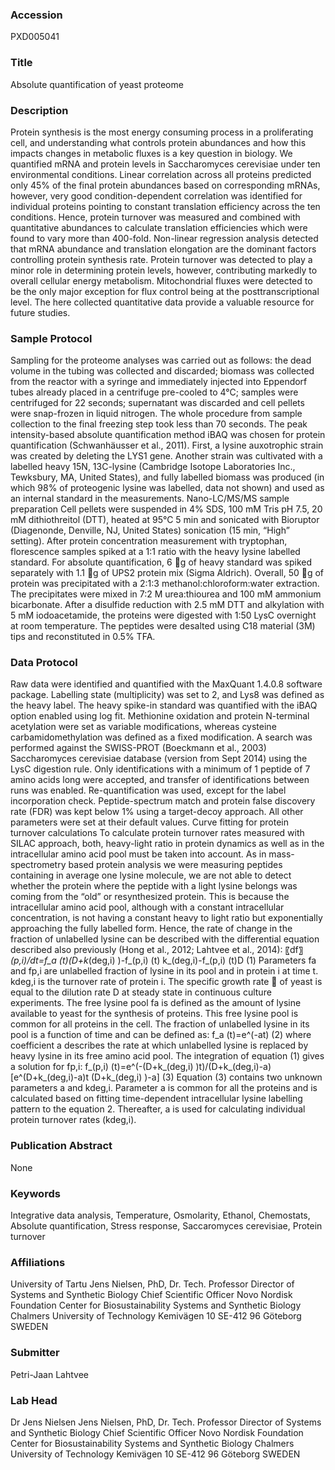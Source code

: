 ### Accession
PXD005041

### Title
Absolute quantification of yeast proteome

### Description
Protein synthesis is the most energy consuming process in a proliferating cell, and understanding what controls protein abundances and how this impacts changes in metabolic fluxes is a key question in biology. We quantified mRNA and protein levels in Saccharomyces cerevisiae under ten environmental conditions. Linear correlation across all proteins predicted only 45% of the final protein abundances based on corresponding mRNAs, however, very good condition-dependent correlation was identified for individual proteins pointing to constant translation efficiency across the ten conditions. Hence, protein turnover was measured and combined with quantitative abundances to calculate translation efficiencies which were found to vary more than 400-fold. Non-linear regression analysis detected that mRNA abundance and translation elongation are the dominant factors controlling protein synthesis rate. Protein turnover was detected to play a minor role in determining protein levels, however, contributing markedly to overall cellular energy metabolism. Mitochondrial fluxes were detected to be the only major exception for flux control being at the posttranscriptional level. The here collected quantitative data provide a valuable resource for future studies.

### Sample Protocol
Sampling for the proteome analyses was carried out as follows: the dead volume in the tubing was collected and discarded; biomass was collected from the reactor with a syringe and immediately injected into Eppendorf tubes already placed in a centrifuge pre-cooled to 4°C; samples were centrifuged for 22 seconds; supernatant was discarded and cell pellets were snap-frozen in liquid nitrogen. The whole procedure from sample collection to the final freezing step took less than 70 seconds. The peak intensity-based absolute quantification method iBAQ was chosen for protein quantification (Schwanhäusser et al., 2011). First, a lysine auxotrophic strain was created by deleting the LYS1 gene. Another strain was cultivated with a labelled heavy 15N, 13C-lysine (Cambridge Isotope Laboratories Inc., Tewksbury, MA, United States), and fully labelled biomass was produced (in which 98% of proteogenic lysine was labelled, data not shown) and used as an internal standard in the measurements.  Nano-LC/MS/MS sample preparation Cell pellets were suspended in 4% SDS, 100 mM Tris pH 7.5, 20 mM dithiothreitol (DTT), heated at 95°C 5 min and sonicated with Bioruptor (Diagenonde, Denville, NJ, United States) sonication (15 min, “High” setting). After protein concentration measurement with tryptophan, florescence samples spiked at a 1:1 ratio with the heavy lysine labelled standard. For absolute quantification, 6 g of heavy standard was spiked separately with 1.1 g of UPS2 protein mix (Sigma Aldrich). Overall, 50 g of protein was precipitated with a 2:1:3 methanol:chloroform:water extraction. The precipitates were mixed in 7:2 M urea:thiourea and 100 mM ammonium bicarbonate. After a disulfide reduction with 2.5 mM DTT and alkylation with 5 mM iodoacetamide, the proteins were digested with 1:50 LysC overnight at room temperature. The peptides were desalted using C18 material (3M) tips and reconstituted in 0.5% TFA.

### Data Protocol
Raw data were identified and quantified with the MaxQuant 1.4.0.8 software package. Labelling state (multiplicity) was set to 2, and Lys8 was defined as the heavy label. The heavy spike-in standard was quantified with the iBAQ option enabled using log fit. Methionine oxidation and protein N-terminal acetylation were set as variable modifications, whereas cysteine carbamidomethylation was defined as a fixed modification. A search was performed against the SWISS-PROT (Boeckmann et al., 2003) Saccharomyces cerevisiae database (version from Sept 2014) using the LysC digestion rule. Only identifications with a minimum of 1 peptide of 7 amino acids long were accepted, and transfer of identifications between runs was enabled. Re-quantification was used, except for the label incorporation check. Peptide-spectrum match and protein false discovery rate (FDR) was kept below 1% using a target-decoy approach. All other parameters were set at their default values.  Curve fitting for protein turnover calculations To calculate protein turnover rates measured with SILAC approach, both, heavy-light ratio in protein dynamics as well as in the intracellular amino acid pool must be taken into account. As in mass-spectrometry based protein analysis we were measuring peptides containing in average one lysine molecule, we are not able to detect whether the protein where the peptide with a light lysine belongs was coming from the “old” or resynthesized protein. This is because the intracellular amino acid pool, although with a constant intracellular concentration, is not having a constant heavy to light ratio but exponentially approaching the fully labelled form. Hence, the rate of change in the fraction of unlabelled lysine can be described with the differential equation described also previously (Hong et al., 2012; Lahtvee et al., 2014): 〖df〗_(p,i)/dt=f_a (t)(D+k_(deg,i) )-f_(p,i) (t) k_(deg,i)-f_(p,i) (t)D (1) Parameters fa and fp,i are unlabelled fraction of lysine in its pool and in protein i at time t. kdeg,i is the turnover rate of protein i. The specific growth rate  of yeast is equal to the dilution rate D at steady state in continuous culture experiments. The free lysine pool fa is defined as the amount of lysine available to yeast for the synthesis of proteins. This free lysine pool is common for all proteins in the cell. The fraction of unlabelled lysine in its pool is a function of time and can be defined as: f_a (t)=e^(-at) (2) where coefficient a describes the rate at which unlabelled lysine is replaced by heavy lysine in its free amino acid pool. The integration of equation (1) gives a solution for fp,i: f_(p,i) (t)=e^(-(D+k_(deg,i) )t)/(D+k_(deg,i)-a) [e^(D+k_(deg,i)-a)t (D+k_(deg,i) )-a] (3) Equation (3) contains two unknown parameters a and kdeg,i. Parameter a is common for all the proteins and is calculated based on fitting time-dependent intracellular lysine labelling pattern to the equation 2. Thereafter, a is used for calculating individual protein turnover rates (kdeg,i).

### Publication Abstract
None

### Keywords
Integrative data analysis, Temperature, Osmolarity, Ethanol, Chemostats, Absolute quantification, Stress response, Saccaromyces cerevisiae, Protein turnover

### Affiliations
University of Tartu
Jens Nielsen, PhD, Dr. Tech. Professor Director of Systems and Synthetic Biology Chief Scientific Officer Novo Nordisk Foundation Center for Biosustainability  Systems and Synthetic Biology Chalmers University of Technology Kemivägen 10 SE-412 96 Göteborg SWEDEN

### Submitter
Petri-Jaan Lahtvee

### Lab Head
Dr Jens Nielsen
Jens Nielsen, PhD, Dr. Tech. Professor Director of Systems and Synthetic Biology Chief Scientific Officer Novo Nordisk Foundation Center for Biosustainability  Systems and Synthetic Biology Chalmers University of Technology Kemivägen 10 SE-412 96 Göteborg SWEDEN



